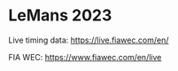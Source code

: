 # LeMans 2023

Live timing data: https://live.fiawec.com/en/

FIA WEC: https://www.fiawec.com/en/live
